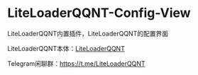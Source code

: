 # LiteLoaderQQNT-Config-View

LiteLoaderQQNT内置插件，LiteLoaderQQNT的配置界面

LiteLoaderQQNT本体：[LiteLoaderQQNT](https://github.com/LiteLoaderQQNT/LiteLoaderQQNT)

Telegram闲聊群：https://t.me/LiteLoaderQQNT
